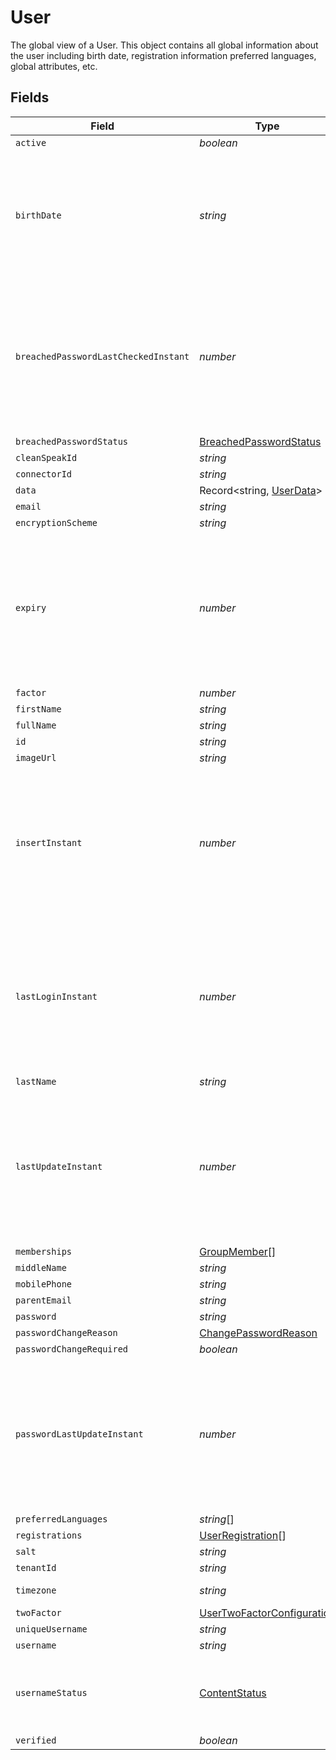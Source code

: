 # User

The global view of a User. This object contains all global information about the user including birth date, registration information  preferred languages, global attributes, etc.


## Fields

| Field                                                                                                       | Type                                                                                                        | Required                                                                                                    | Description                                                                                                 | Example                                                                                                     |
| ----------------------------------------------------------------------------------------------------------- | ----------------------------------------------------------------------------------------------------------- | ----------------------------------------------------------------------------------------------------------- | ----------------------------------------------------------------------------------------------------------- | ----------------------------------------------------------------------------------------------------------- |
| `active`                                                                                                    | *boolean*                                                                                                   | :heavy_minus_sign:                                                                                          | N/A                                                                                                         |                                                                                                             |
| `birthDate`                                                                                                 | *string*                                                                                                    | :heavy_minus_sign:                                                                                          | A date without a time-zone in the ISO-8601 calendar system, such as 2007-12-03.                             | 2007-12-03                                                                                                  |
| `breachedPasswordLastCheckedInstant`                                                                        | *number*                                                                                                    | :heavy_minus_sign:                                                                                          | The number of milliseconds since the unix epoch: January 1, 1970 00:00:00 UTC. This value is always in UTC. | 1659380719000                                                                                               |
| `breachedPasswordStatus`                                                                                    | [BreachedPasswordStatus](../../models/shared/breachedpasswordstatus.md)                                     | :heavy_minus_sign:                                                                                          | N/A                                                                                                         |                                                                                                             |
| `cleanSpeakId`                                                                                              | *string*                                                                                                    | :heavy_minus_sign:                                                                                          | N/A                                                                                                         |                                                                                                             |
| `connectorId`                                                                                               | *string*                                                                                                    | :heavy_minus_sign:                                                                                          | N/A                                                                                                         |                                                                                                             |
| `data`                                                                                                      | Record<string, [UserData](../../models/shared/userdata.md)>                                                 | :heavy_minus_sign:                                                                                          | N/A                                                                                                         |                                                                                                             |
| `email`                                                                                                     | *string*                                                                                                    | :heavy_minus_sign:                                                                                          | N/A                                                                                                         |                                                                                                             |
| `encryptionScheme`                                                                                          | *string*                                                                                                    | :heavy_minus_sign:                                                                                          | N/A                                                                                                         |                                                                                                             |
| `expiry`                                                                                                    | *number*                                                                                                    | :heavy_minus_sign:                                                                                          | The number of milliseconds since the unix epoch: January 1, 1970 00:00:00 UTC. This value is always in UTC. | 1659380719000                                                                                               |
| `factor`                                                                                                    | *number*                                                                                                    | :heavy_minus_sign:                                                                                          | N/A                                                                                                         |                                                                                                             |
| `firstName`                                                                                                 | *string*                                                                                                    | :heavy_minus_sign:                                                                                          | N/A                                                                                                         |                                                                                                             |
| `fullName`                                                                                                  | *string*                                                                                                    | :heavy_minus_sign:                                                                                          | N/A                                                                                                         |                                                                                                             |
| `id`                                                                                                        | *string*                                                                                                    | :heavy_minus_sign:                                                                                          | N/A                                                                                                         |                                                                                                             |
| `imageUrl`                                                                                                  | *string*                                                                                                    | :heavy_minus_sign:                                                                                          | N/A                                                                                                         |                                                                                                             |
| `insertInstant`                                                                                             | *number*                                                                                                    | :heavy_minus_sign:                                                                                          | The number of milliseconds since the unix epoch: January 1, 1970 00:00:00 UTC. This value is always in UTC. | 1659380719000                                                                                               |
| `lastLoginInstant`                                                                                          | *number*                                                                                                    | :heavy_minus_sign:                                                                                          | The number of milliseconds since the unix epoch: January 1, 1970 00:00:00 UTC. This value is always in UTC. | 1659380719000                                                                                               |
| `lastName`                                                                                                  | *string*                                                                                                    | :heavy_minus_sign:                                                                                          | N/A                                                                                                         |                                                                                                             |
| `lastUpdateInstant`                                                                                         | *number*                                                                                                    | :heavy_minus_sign:                                                                                          | The number of milliseconds since the unix epoch: January 1, 1970 00:00:00 UTC. This value is always in UTC. | 1659380719000                                                                                               |
| `memberships`                                                                                               | [GroupMember](../../models/shared/groupmember.md)[]                                                         | :heavy_minus_sign:                                                                                          | N/A                                                                                                         |                                                                                                             |
| `middleName`                                                                                                | *string*                                                                                                    | :heavy_minus_sign:                                                                                          | N/A                                                                                                         |                                                                                                             |
| `mobilePhone`                                                                                               | *string*                                                                                                    | :heavy_minus_sign:                                                                                          | N/A                                                                                                         |                                                                                                             |
| `parentEmail`                                                                                               | *string*                                                                                                    | :heavy_minus_sign:                                                                                          | N/A                                                                                                         |                                                                                                             |
| `password`                                                                                                  | *string*                                                                                                    | :heavy_minus_sign:                                                                                          | N/A                                                                                                         |                                                                                                             |
| `passwordChangeReason`                                                                                      | [ChangePasswordReason](../../models/shared/changepasswordreason.md)                                         | :heavy_minus_sign:                                                                                          | N/A                                                                                                         |                                                                                                             |
| `passwordChangeRequired`                                                                                    | *boolean*                                                                                                   | :heavy_minus_sign:                                                                                          | N/A                                                                                                         |                                                                                                             |
| `passwordLastUpdateInstant`                                                                                 | *number*                                                                                                    | :heavy_minus_sign:                                                                                          | The number of milliseconds since the unix epoch: January 1, 1970 00:00:00 UTC. This value is always in UTC. | 1659380719000                                                                                               |
| `preferredLanguages`                                                                                        | *string*[]                                                                                                  | :heavy_minus_sign:                                                                                          | N/A                                                                                                         |                                                                                                             |
| `registrations`                                                                                             | [UserRegistration](../../models/shared/userregistration.md)[]                                               | :heavy_minus_sign:                                                                                          | N/A                                                                                                         |                                                                                                             |
| `salt`                                                                                                      | *string*                                                                                                    | :heavy_minus_sign:                                                                                          | N/A                                                                                                         |                                                                                                             |
| `tenantId`                                                                                                  | *string*                                                                                                    | :heavy_minus_sign:                                                                                          | N/A                                                                                                         |                                                                                                             |
| `timezone`                                                                                                  | *string*                                                                                                    | :heavy_minus_sign:                                                                                          | Timezone Identifier                                                                                         | America/Denver                                                                                              |
| `twoFactor`                                                                                                 | [UserTwoFactorConfiguration](../../models/shared/usertwofactorconfiguration.md)                             | :heavy_minus_sign:                                                                                          | N/A                                                                                                         |                                                                                                             |
| `uniqueUsername`                                                                                            | *string*                                                                                                    | :heavy_minus_sign:                                                                                          | N/A                                                                                                         |                                                                                                             |
| `username`                                                                                                  | *string*                                                                                                    | :heavy_minus_sign:                                                                                          | N/A                                                                                                         |                                                                                                             |
| `usernameStatus`                                                                                            | [ContentStatus](../../models/shared/contentstatus.md)                                                       | :heavy_minus_sign:                                                                                          | Status for content like usernames, profile attributes, etc.                                                 |                                                                                                             |
| `verified`                                                                                                  | *boolean*                                                                                                   | :heavy_minus_sign:                                                                                          | N/A                                                                                                         |                                                                                                             |